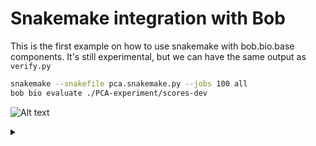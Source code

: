 # Snakemake integration with Bob

This is the first example on how to use snakemake with bob.bio.base components.
It's still experimental, but we can have the same output as `verify.py`


```sh
snakemake --snakefile pca.snakemake.py --jobs 100 all
bob bio evaluate ./PCA-experiment/scores-dev
```


![Alt text](https://g.gravizo.com/source/custom_mark10?https://raw.githubusercontent.com/tiagofrepereira2012/snakemaking/master/3.bob.bio/README.md)
<details><summary></summary>
custom_mark10
digraph snakemake_dag {
    graph[bgcolor=white, margin=0];
    node[shape=box, style=rounded, fontname=sans,                 fontsize=10, penwidth=2];
    edge[penwidth=2, color=grey];
	0[label = "CONCATENATE", color = "0.22 0.6 0.85", style="rounded"];
	1[label = "SCORE", color = "0.56 0.6 0.85", style="rounded"];
	2[label = "ENROLL", color = "0.28 0.6 0.85", style="rounded"];
	3[label = "PROJECT", color = "0.06 0.6 0.85", style="rounded"];
	4[label = "TRAIN", color = "0.61 0.6 0.85", style="rounded"];
	5[label = "EXTRACTOR", color = "0.33 0.6 0.85", style="rounded"];
	6[label = "PREPROCESSING", color = "0.17 0.6 0.85", style="rounded"];
	1 -> 0
	3 -> 1
	2 -> 1
	4 -> 1
	3 -> 2
	5 -> 3
	4 -> 3
	5 -> 4
	6 -> 5
}   
custom_mark10
</details>
